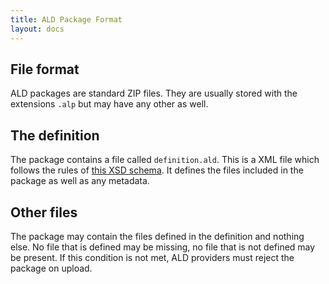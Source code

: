```yaml
---
title: ALD Package Format
layout: docs
---
```

## File format
ALD packages are standard ZIP files. They are usually stored with the extensions `.alp` but may have any other as well.

## The definition
The package contains a file called `definition.ald`. This is a XML file which follows the rules of [this XSD schema](http://api.libba.net/schema.xsd). It defines the files included in the package as well as any metadata.

## Other files
The package may contain the files defined in the definition and nothing else. No file that is defined may be missing, no file that is not defined may be present. If this condition is not met, ALD providers must reject the package on upload.